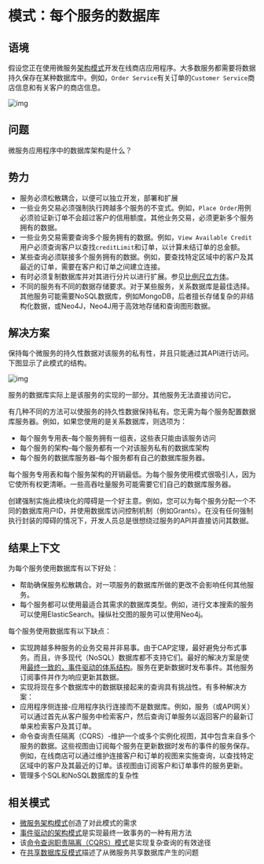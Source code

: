 # 模式：每个服务的数据库

## 语境

假设您正在使用微服务[架构模式](https://microservices.io/patterns/microservices.html)开发在线商店应用程序。大多数服务都需要将数据持久保存在某种数据库中。例如，`Order Service`有关订单的`Customer Service`商店信息和有关客户的商店信息。

![img](https://microservices.io/i/customersandorders.png)

## 问题

微服务应用程序中的数据库架构是什么？

## 势力

- 服务必须松散耦合，以便可以独立开发，部署和扩展
- 一些业务交易必须强制执行跨越多个服务的不变式。例如，`Place Order`用例必须验证新订单不会超过客户的信用额度。其他业务交易，必须更新多个服务拥有的数据。
- 一些业务交易需要查询多个服务拥有的数据。例如，`View Available Credit`用户必须查询客户以查找`creditLimit`和订单，以计算未结订单的总金额。
- 某些查询必须联接多个服务拥有的数据。例如，要查找特定区域中的客户及其最近的订单，需要在客户和订单之间建立连接。
- 有时必须复制数据库并对其进行分片以进行扩展。参见[比例尺立方体](https://microservices.io/articles/scalecube.html)。
- 不同的服务有不同的数据存储要求。对于某些服务，关系数据库是最佳选择。其他服务可能需要NoSQL数据库，例如MongoDB，后者擅长存储复杂的非结构化数据，或Neo4J，Neo4J用于高效地存储和查询图形数据。

## 解决方案

保持每个微服务的持久性数据对该服务的私有性，并且只能通过其API进行访问。下图显示了此模式的结构。

![img](https://microservices.io/i/databaseperservice.png)

服务的数据库实际上是该服务的实现的一部分。其他服务无法直接访问它。

有几种不同的方法可以使服务的持久性数据保持私有。您无需为每个服务配置数据库服务器。例如，如果您使用的是关系数据库，则选项为：

- 每个服务专用表–每个服务拥有一组表，这些表只能由该服务访问
- 每个服务的架构–每个服务都有一个对该服务私有的数据库架构
- 每个服务的数据库服务器–每个服务都有自己的数据库服务器。

每个服务专用表和每个服务架构的开销最低。为每个服务使用模式很吸引人，因为它使所有权更清晰。一些高吞吐量服务可能需要它们自己的数据库服务器。

创建强制实施此模块化的障碍是一个好主意。例如，您可以为每个服务分配一个不同的数据库用户ID，并使用数据库访问控制机制（例如Grants）。在没有任何强制执行封装的障碍的情况下，开发人员总是很想绕过服务的API并直接访问其数据。

## 结果上下文

为每个服务使用数据库有以下好处：

- 帮助确保服务松散耦合。对一项服务的数据库所做的更改不会影响任何其他服务。
- 每个服务都可以使用最适合其需求的数据库类型。例如，进行文本搜索的服务可以使用ElasticSearch。操纵社交图的服务可以使用Neo4j。

每个服务使用数据库有以下缺点：

- 实现跨越多种服务的业务交易并非易事。由于CAP定理，最好避免分布式事务。而且，许多现代（NoSQL）数据库都不支持它们。最好的解决方案是使用[最终一致的，事件驱动的体系结构](https://microservices.io/patterns/cn/data/event-driven-architecture.html)。服务在更新数据时发布事件。其他服务订阅事件并作为响应更新其数据。
- 实现将现在多个数据库中的数据联接起来的查询具有挑战性。有多种解决方案：
- 应用程序侧连接-应用程序执行连接而不是数据库。例如，服务（或API网关）可以通过首先从客户服务中检索客户，然后查询订单服务以返回客户的最新订单来检索客户及其订单。
- 命令查询责任隔离（CQRS）-维护一个或多个实例化视图，其中包含来自多个服务的数据。这些视图由订阅每个服务在更新数据时发布的事件的服务保存。例如，在线商店可以通过维护连接客户和订单的视图来实施查询，以查找特定区域中的客户及其最近的订单。该视图由订阅客户和订单事件的服务更新。
- 管理多个SQL和NoSQL数据库的复杂性

## 相关模式

- [微服务架构模式](https://microservices.io/patterns/microservices.html)创造了对此模式的需求
- [事件驱动的架构模式](https://microservices.io/patterns/cn/data/event-driven-architecture.html)是实现最终一致事务的一种有用方法
- 该[命令查询职责隔离（CQRS）模式](https://microservices.io/patterns/cn/data/cqrs.html)是实现复杂查询的有效途径
- 在[共享数据库反模式](https://microservices.io/patterns/cn/data/shared-database.html)描述了从微服务共享数据库产生的问题